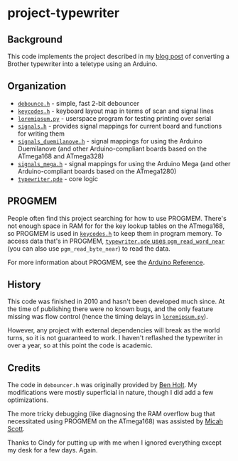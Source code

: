 project-typewriter
==================

Background
----------

This code implements the project described in my [blog post](http://numist.net/post/2010/project-typewriter.html) of converting a Brother typewriter into a teletype using an Arduino.

Organization
------------

* [`debounce.h`](https://github.com/numist/project-typewriter/blob/master/debounce.h) - simple, fast 2-bit debouncer
* [`keycodes.h`](https://github.com/numist/project-typewriter/blob/master/keycodes.h) - keyboard layout map in terms of scan and signal lines
* [`loremipsum.py`](https://github.com/numist/project-typewriter/blob/master/loremipsum.py) - userspace program for testing printing over serial
* [`signals.h`](https://github.com/numist/project-typewriter/blob/master/signals.h) - provides signal mappings for current board and functions for writing them
* [`signals_duemilanove.h`](https://github.com/numist/project-typewriter/blob/master/signals_duemilanove.h) - signal mappings for using the Arduino Duemilanove (and other Arduino-compliant boards based on the ATmega168 and ATmega328)
* [`signals_mega.h`](https://github.com/numist/project-typewriter/blob/master/signals_mega.h) - signal mappings for using the Arduino Mega (and other Arduino-compliant boards based on the ATmega1280)
* [`typewriter.pde`](https://github.com/numist/project-typewriter/blob/master/typewriter.pde) - core logic

PROGMEM
-------

People often find this project searching for how to use PROGMEM. There's not enough space in RAM for for the key lookup tables on the ATmega168, so PROGMEM is used in [`keycodes.h`](https://github.com/numist/project-typewriter/blob/master/keycodes.h#L87) to keep them in program memory. To access data that's in PROGMEM, [`typewriter.pde` uses `pgm_read_word_near`](https://github.com/numist/project-typewriter/blob/master/typewriter.pde#L308) (you can also use `pgm_read_byte_near`) to read the data.

For more information about PROGMEM, see the [Arduino Reference](http://www.arduino.cc/en/Reference/PROGMEM).

History
-------

This code was finished in 2010 and hasn't been developed much since. At the time of publishing there were no known bugs, and the only feature missing was flow control (hence the timing delays in [`loremipsum.py`](https://github.com/numist/project-typewriter/blob/master/loremipsum.py#L21)). 

However, any project with external dependencies will break as the world turns, so it is not guaranteed to work. I haven't reflashed the typewriter in over a year, so at this point the code is academic.

Credits
-------

The code in `debouncer.h` was originally provided by [Ben Holt](http://twitter.com/bjh). My modifications were mostly superficial in nature, though I did add a few optimizations.

The more tricky debugging (like diagnosing the RAM overflow bug that necessitated using PROGMEM on the ATmega168) was assisted by [Micah Scott](http://scanlime.org/).

Thanks to Cindy for putting up with me when I ignored everything except my desk for a few days. Again.
